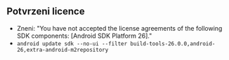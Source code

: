 ## Potvrzeni licence
- Zneni: "You have not accepted the license agreements of the following SDK components: [Android SDK Platform 26]."
- `android update sdk --no-ui --filter build-tools-26.0.0,android-26,extra-android-m2repository`
